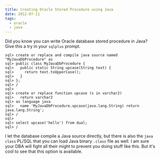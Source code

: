 ```yaml
---
title: Creating Oracle Stored Procedure using Java
date: 2012-07-11
tags:
  - oracle
  - java
---
```

Did you know you can write Oracle database stored procedure in Java? Give this a try in your `sqlplus` prompt.

    
    sql> create or replace and compile java source named "MyJavaDbProcedure" as
    sql> public class MyJavaDbProcedure {
    sql>   public static String upcase(String text) {
    sql>     return text.toUpperCase();
    sql>   }
    sql> };
    sql> /
    sql> 
    sql> create or replace function upcase (s in varchar2)
    sql>   return varchar2
    sql> as language java
    sql>   name 'MyJavaDbProcedure.upcase(java.lang.String) return java.lang.String';
    sql> /
    sql> 
    sql> select upcase('hello') from dual;
    sql> /
    

I let the database compile a Java source directly, but there is also the `java class` PL/SQL that you can load Java binary `.class` file as well. I am sure your DBA will fight all their might to prevent you doing stuff like this. But it's cool to see that this option is available.